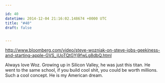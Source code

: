 ```yaml
---

id: 40
datetime: 2014-12-04 21:16:02.148674 +0000 UTC
title: "#40"
draft: false


---
```


http://www.bloomberg.com/video/steve-wozniak-on-steve-jobs-geekiness-and-starting-apple-GVS_jUoTQtGYj9fwLg8dbQ.html

Always love Woz. Growing up in Silicon Valley, he was just this titan. He went to the same school, if you build cool shit, you could be worth millions. Such a cool concept. He is my American dream.
